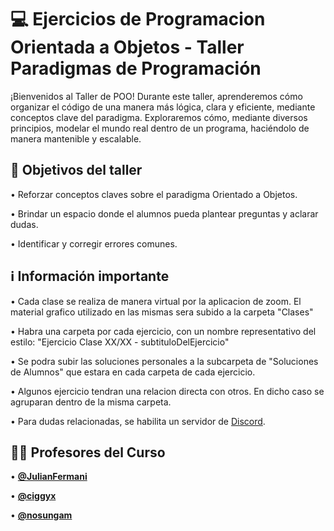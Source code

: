 # :computer: Ejercicios de Programacion Orientada a Objetos - Taller Paradigmas de Programación

¡Bienvenidos al Taller de POO! Durante este taller, aprenderemos cómo organizar el código de una manera más lógica, clara y eficiente, mediante conceptos clave del paradigma. Exploraremos cómo, mediante diversos principios, modelar el mundo real dentro de un programa, haciéndolo de manera mantenible y escalable.

## :dart: Objetivos del taller 

• Reforzar conceptos claves sobre el paradigma Orientado a Objetos.

• Brindar un espacio donde el alumnos pueda plantear preguntas y aclarar dudas.

• Identificar y corregir errores comunes.


## :information_source: Información importante

• Cada clase se realiza de manera virtual por la aplicacion de zoom. El material grafico utilizado en las mismas sera subido a la carpeta "Clases"

• Habra una carpeta por cada ejercicio, con un nombre representativo del estilo: "Ejercicio Clase XX/XX - subtituloDelEjercicio"

• Se podra subir las soluciones personales a la subcarpeta de "Soluciones de Alumnos" que estara en cada carpeta de cada ejercicio.

• Algunos ejercicio tendran una relacion directa con otros. En dicho caso se agruparan dentro de la misma carpeta.

• Para dudas relacionadas, se habilita un servidor de [Discord](https://discord.gg/P2rrddnm).


## 👨‍🏫 Profesores del Curso

• **[@JulianFermani](https://github.com/JulianFermani)**

• **[@ciggyx](https://github.com/ciggyx)**

• **[@nosungam](https://github.com/nosungam)**

